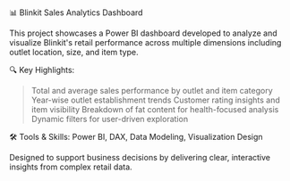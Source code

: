 📊 Blinkit Sales Analytics Dashboard

This project showcases a Power BI dashboard developed to analyze and visualize Blinkit's retail performance across multiple dimensions including outlet location, size, and item type.

🔍 Key Highlights:
> Total and average sales performance by outlet and item category
> Year-wise outlet establishment trends
> Customer rating insights and item visibility
> Breakdown of fat content for health-focused analysis
> Dynamic filters for user-driven exploration

🛠 Tools & Skills:
Power BI, DAX, Data Modeling, Visualization Design

Designed to support business decisions by delivering clear, interactive insights from complex retail data.

